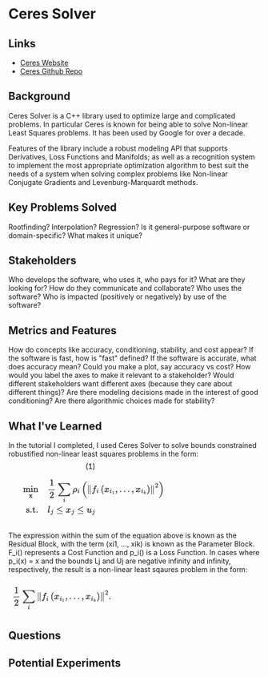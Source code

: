 # Ceres Solver


## Links
* [Ceres Website](http://ceres-solver.org/index.html)
* [Ceres Github Repo](https://github.com/ceres-solver/ceres-solver)


## Background
Ceres Solver is a C++ library used to optimize large and complicated problems. In particular Ceres is known for being able to solve Non-linear Least Squares problems. It has been used by Google for over a decade. 

Features of the library include a robust modeling API that supports Derivatives, Loss Functions and Manifolds; as well as a recognition system to implement the most appropriate optimization algorithm to best suit the needs of a system when solving complex problems like Non-linear Conjugate Gradients and Levenburg-Marquardt methods.

## Key Problems Solved
Rootfinding? Interpolation? Regression?
Is it general-purpose software or domain-specific? What makes it unique?

## Stakeholders
Who develops the software, who uses it, who pays for it?
What are they looking for?
How do they communicate and collaborate?
Who uses the software?
Who is impacted (positively or negatively) by use of the software?

## Metrics and Features
How do concepts like accuracy, conditioning, stability, and cost appear?
If the software is fast, how is "fast" defined?
If the software is accurate, what does accuracy mean? Could you make a plot, say accuracy vs cost? How would you label the axes to make it relevant to a stakeholder?
Would different stakeholders want different axes (because they care about different things)?
Are there modeling decisions made in the interest of good conditioning? Are there algorithmic choices made for stability?

## What I've Learned
In the tutorial I completed, I used Ceres Solver to solve bounds constrained robustified non-linear least squares problems in the form:
![image](https://raw.githubusercontent.com/cu-numcomp/spring22-project-liho2210/main/img/Screen%20Shot%202022-04-03%20at%208.14.47%20PM.png?token=GHSAT0AAAAAABQS4WURP2V55UTHEF7KGQF2YSTR7TA)

The expression within the sum of the equation above is known as the Residual Block, with the term (xi1, ..., xik) is known as the Parameter Block. F_i() represents a Cost Function and p_i() is a Loss Function. In cases where p_i(x) = x and the bounds Lj and Uj are negative infinity and infinity, respectively, the result is a non-linear least sqaures problem in the form: 

![image](https://raw.githubusercontent.com/cu-numcomp/spring22-project-liho2210/main/img/Screen%20Shot%202022-04-03%20at%209.11.06%20PM.png?token=GHSAT0AAAAAABQS4WUQCOYLGNK53LSX2F3SYSTTR5A)

## Questions

## Potential Experiments


```python

```
